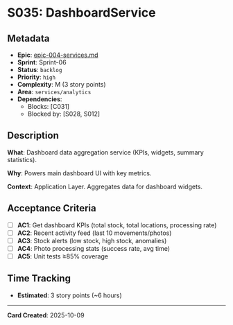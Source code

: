 # S035: DashboardService

## Metadata

- **Epic**: [epic-004-services.md](../../02_epics/epic-004-services.md)
- **Sprint**: Sprint-06
- **Status**: `backlog`
- **Priority**: `high`
- **Complexity**: M (3 story points)
- **Area**: `services/analytics`
- **Dependencies**:
    - Blocks: [C031]
    - Blocked by: [S028, S012]

## Description

**What**: Dashboard data aggregation service (KPIs, widgets, summary statistics).

**Why**: Powers main dashboard UI with key metrics.

**Context**: Application Layer. Aggregates data for dashboard widgets.

## Acceptance Criteria

- [ ] **AC1**: Get dashboard KPIs (total stock, total locations, processing rate)
- [ ] **AC2**: Recent activity feed (last 10 movements/photos)
- [ ] **AC3**: Stock alerts (low stock, high stock, anomalies)
- [ ] **AC4**: Photo processing stats (success rate, avg time)
- [ ] **AC5**: Unit tests ≥85% coverage

## Time Tracking

- **Estimated**: 3 story points (~6 hours)

---
**Card Created**: 2025-10-09
